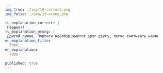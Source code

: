 ```yaml
---
img_true: ./img/19-correct.png
img_false: ./img/19-wrong.png

ru_explanation_correct: |
 Пёрфект!
ru_explanation_wrong: |
 Другой лучше. Подписи не&nbsp;жмутся друг другу, легко считывать названия и&nbsp;не&nbsp;придётся переносить на&nbsp;две строчки, если вдруг появится название длиннее.
en_explanation_title:
  TODO
en_explanation:
  TODO
  
published: true
---
```


